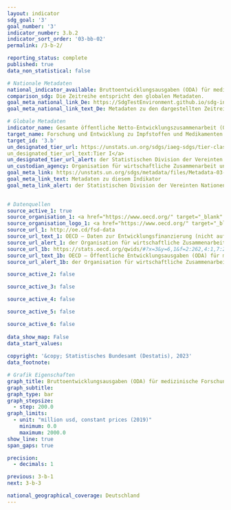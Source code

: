 ```yaml
---
layout: indicator    
sdg_goal: '3'    
goal_number: '3'    
indicator_number: 3.b.2    
indicator_sort_order: '03-bb-02'    
permalink: /3-b-2/    

reporting_status: complete    
published: true    
data_non_statistical: false    

# Nationale Metadaten    
national_indicator_available: Bruttoentwicklungsausgaben (ODA) für medizinische Forschung und grundlegende Gesundheitsversorgung    
comparison_sdg: Die Zeitreihe entspricht den globalen Metadaten.    
goal_meta_national_link_De: https://SdgTestEnvironment.github.io/sdg-indicators/public/MetaDe/3.b.2.pdf
goal_meta_national_link_text_De: Metadaten zu den dargestellten Zeitreihen    

# Globale Metadaten    
indicator_name: Gesamte öffentliche Netto-Entwicklungszusammenarbeit (ODA) für medizinische Forschung und grundlegende Gesundheitsversorgung    
target_name: Forschung und Entwicklung zu Impfstoffen und Medikamenten für übertragbare und nichtübertragbare Krankheiten, von denen hauptsächlich Entwicklungsländer betroffen sind, unterstützen, den Zugang zu bezahlbaren unentbehrlichen Arzneimitteln und Impfstoffen gewährleisten, im Einklang mit der Erklärung von Doha über das TRIPS-Übereinkommen und die öffentliche Gesundheit, die das Recht der Entwicklungsländer bekräftigt, die Bestimmungen in dem Übereinkommen über handelsbezogene Aspekte der Rechte des geistigen Eigentums über Flexibilitäten zum Schutz der öffentlichen Gesundheit voll auszuschöpfen, und insbesondere den Zugang zu Medikamenten für alle zu gewährleisten    
target_id: '3.b'    
un_designated_tier_url: https://unstats.un.org/sdgs/iaeg-sdgs/tier-classification/'    
un_designated_tier_url_text:Tier I</a>    
un_designated_tier_url_alert: der Statistischen Division der Vereinten Nationen    
un_custodian_agency: Organisation für wirtschaftliche Zusammenarbeit und Entwicklung (OECD)    
goal_meta_link: https://unstats.un.org/sdgs/metadata/files/Metadata-03-0B-02.pdf    
goal_meta_link_text: Metadaten zu diesem Indikator    
goal_meta_link_alert: der Statistischen Division der Vereinten Nationen    
    

# Datenquellen
source_active_1: true
source_organisation_1: <a href="https://www.oecd.org/" target="_blank" onclick="return confirm_alert('der Organisation für wirtschaftliche Zusammenarbeit und Entwicklung');"> Organisation für wirtschaftliche Zusammenarbeit und Entwicklung (OECD) </a>
source_organisation_logo_1: <a href="https://www.oecd.org/" target="_blank" onclick="return confirm_alert('der Organisation für wirtschaftliche Zusammenarbeit und Entwicklung');"><img src="https://g205sdgs.github.io/sdg-indicators/public/OrgImgDe/oecd.png" alt="Logo oecd" style="height:60px; width:148px"/></a>
source_url_1: http://oe.cd/fsd-data
source_url_text_1: OECD – Daten zur Entwicklungsfinanzierung (nicht auf Deutsch verfügbar)
source_url_alert_1: der Organisation für wirtschaftliche Zusammenarbeit und Entwicklung
source_url_1b: https://stats.oecd.org/qwids/#?x=3&y=6,1&f=2:262,4:1,7:2,9:85,5:3,8:85&q=2:262+4:1+7:2+9:85+5:3+8:85+3:51,23,253+6:2010,2011,2012,2013,2014,2015,2016,2017,2018,2019,2020,2021+1:10
source_url_text_1b: OECD – Öffentliche Entwicklungsausgaben (ODA) für medizinische Forschung und grundlegende Gesundheitsversorgung (nicht auf Deutsch verfügbar)
source_url_alert_1b: der Organisation für wirtschaftliche Zusammenarbeit und Entwicklung

source_active_2: false

source_active_3: false

source_active_4: false

source_active_5: false

source_active_6: false
    
data_show_map: False    
data_start_values:     
    
copyright: '&copy; Statistisches Bundesamt (Destatis), 2023'    
data_footnote:     

# Grafik Eigenschaften    
graph_title: Bruttoentwicklungsausgaben (ODA) für medizinische Forschung und grundlegende Gesundheitsversorgung
graph_subtitle:     
graph_type: bar
graph_stepsize: 
  - step: 200.0    
graph_limits:
  - unit: "million usd, constant prices (2019)"
    minimum: 0.0
    maximum: 2000.0
show_line: true
span_gaps: true

precision:
  - decimals: 1    

previous: 3-b-1    
next: 3-b-3    

national_geographical_coverage: Deutschland    
---
```


<span></span>